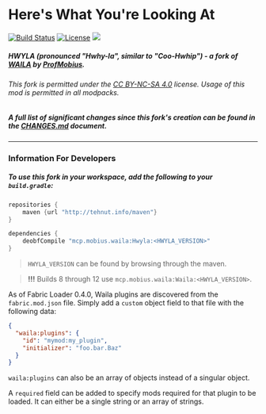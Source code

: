 # Here's What You're Looking At
[![Build Status](http://tehnut.info/jenkins/buildStatus/icon?job=HWYLA/1.10)](http://tehnut.info/jenkins/job/HWYLA/job/1.10/) [![License](https://img.shields.io/badge/license-CC%20BY--NC--SA%204.0-blue.svg)](https://bit.ly/cc-by-nc-sa-40) [![](http://cf.way2muchnoise.eu/HWYLA.svg)](https://minecraft.curseforge.com/projects/HWYLA)

##### **HWYLA** (pronounced "Hwhy-la", similar to "Coo-Hwhip") - a fork of [WAILA](https://minecraft.curseforge.com/projects/waila) by [ProfMobius](https://minecraft.curseforge.com/members/ProfMobius).

###### *This fork is permitted under the [CC BY-NC-SA 4.0](LICENSE.md) license. Usage of this mod is permitted in all modpacks.*

##### A full list of significant changes since this fork's creation can be found in the **[CHANGES.md](CHANGES.md)** document.

---

### Information For Developers

##### To use this fork in your workspace, add the following to your `build.gradle`:

```groovy
repositories {  
    maven {url "http://tehnut.info/maven"}
}

dependencies {
    deobfCompile "mcp.mobius.waila:Hwyla:<HWYLA_VERSION>"
}
```

> `HWYLA_VERSION` can be found by browsing through the maven.

> **!!!** Builds 8 through 12 use `mcp.mobius.waila:Waila:<HWYLA_VERSION>`.

As of Fabric Loader 0.4.0, Waila plugins are discovered from the `fabric.mod.json` file. Simply add a `custom` object field
to that file with the following data:

```json
{
  "waila:plugins": {
    "id": "mymod:my_plugin",
    "initializer": "foo.bar.Baz"
  }
}
```

`waila:plugins` can also be an array of objects instead of a singular object. 

A `required` field can be added to specify mods required for that plugin to be loaded. It can either be a single string 
or an array of strings.
